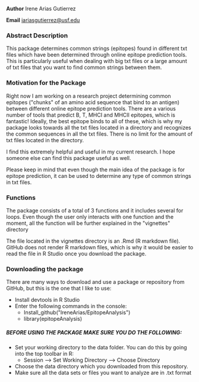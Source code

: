 **Author** Irene Arias Gutierrez 

**Email** iariasgutierrez@usf.edu 

### Abstract Description 
This package determines common strings (epitopes) found in different txt files which have been determined through online epitope prediction tools. This is particularly useful when dealing with big txt files or a large amount of txt files that you want to find common strings between them.  

### Motivation for the Package 
Right now I am working on a research project determining common epitopes ("chunks" of an amino acid sequence that bind to an antigen) between different online epitope prediction tools. There are a various number of tools that predict B, T, MHCI and MHCII epitopes, which is fantastic! Ideally, the best epitope binds to all of these, which is why my package looks towards all the txt files located in a directory and recognizes the common sequences in all the txt files. There is no limit for the amount of txt files located in the directory.

I find this extremely helpful and useful in my current research. I hope someone else can find this package useful as well. 

Please keep in mind that even though the main idea of the package is for epitope prediction, it can be used to determine any type of common strings in txt files. 

### Functions 
The package consists of a total of 3 functions and it includes several for loops. Even though the user only interacts with one function and the moment, all the function will be further explained in the "vignettes" directory 

The file located in the vignettes directory is an .Rmd (R markdown file). GitHub does not render R markdown files, which is why it would be easier to read the file in R Studio once you download the package. 
 




### Downloading the package 
There are many ways to download and use a package or repository from GitHub, but this is the one that I like to use: 

* Install devtools in R Studio 
* Enter the following commands in the console: 
  + Install_github("IreneArias/EpitopeAnalysis")
  + library(epitopeAnalysis)
  
##### **BEFORE USING THE PACKAGE MAKE SURE YOU DO THE FOLLOWING:** 
* Set your working directory to the data folder. You can do this by going into the top toolbar in R:
   + Session --> Set Working Directory --> Choose Directory 
* Choose the data directory which you downloaded from this repository. 
* Make sure all the data sets or files you want to analyze are in .txt format 



